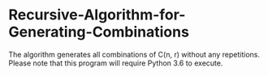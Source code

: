 # Recursive-Algorithm-for-Generating-Combinations
The algorithm generates all combinations of C(n, r) without any repetitions. <br>
Please note that this program will require Python 3.6 to execute.
